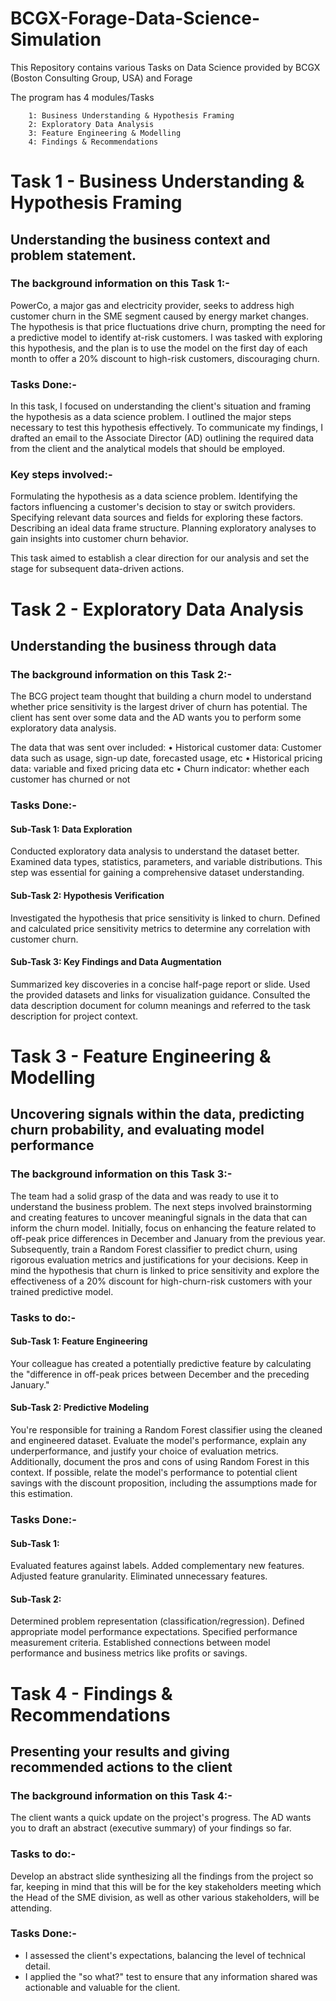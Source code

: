# BCGX-Forage-Data-Science-Simulation
This Repository contains various Tasks on Data Science provided by BCGX (Boston Consulting Group, USA) and Forage

The program has 4 modules/Tasks
        
        1: Business Understanding & Hypothesis Framing
        2: Exploratory Data Analysis
        3: Feature Engineering & Modelling
        4: Findings & Recommendations

# Task 1 - Business Understanding & Hypothesis Framing

## Understanding the business context and problem statement.

### The background information on this Task 1:- 

PowerCo, a major gas and electricity provider, seeks to address high customer churn in the SME segment caused by energy market changes. The hypothesis is that price fluctuations drive churn, prompting the need for a predictive model to identify at-risk customers. I was tasked with exploring this hypothesis, and the plan is to use the model on the first day of each month to offer a 20% discount to high-risk customers, discouraging churn.

### Tasks Done:-

In this task, I focused on understanding the client's situation and framing the hypothesis as a data science problem. I outlined the major steps necessary to test this hypothesis effectively. To communicate my findings, I drafted an email to the Associate Director (AD) outlining the required data from the client and the analytical models that should be employed.

### Key steps involved:-

Formulating the hypothesis as a data science problem.
Identifying the factors influencing a customer's decision to stay or switch providers.
Specifying relevant data sources and fields for exploring these factors.
Describing an ideal data frame structure.
Planning exploratory analyses to gain insights into customer churn behavior.

This task aimed to establish a clear direction for our analysis and set the stage for subsequent data-driven actions.

# Task 2 - Exploratory Data Analysis

## Understanding the business through data

### The background information on this Task 2:-

The BCG project team thought that building a churn model to understand whether price sensitivity is the largest driver of churn has potential. The client has sent over some data and the AD wants you to perform some exploratory data analysis.

The data that was sent over included:
  • Historical customer data: Customer data such as usage, sign-up date, forecasted usage, etc
  • Historical pricing data: variable and fixed pricing data etc
  • Churn indicator: whether each customer has churned or not

### Tasks Done:-

#### Sub-Task 1: Data Exploration
Conducted exploratory data analysis to understand the dataset better. Examined data types, statistics, parameters, and variable distributions. This step was essential for gaining a comprehensive dataset understanding.

#### Sub-Task 2: Hypothesis Verification
Investigated the hypothesis that price sensitivity is linked to churn. Defined and calculated price sensitivity metrics to determine any correlation with customer churn.

#### Sub-Task 3: Key Findings and Data Augmentation
Summarized key discoveries in a concise half-page report or slide. Used the provided datasets and links for visualization guidance. Consulted the data description document for column meanings and referred to the task description for project context.


# Task 3 - Feature Engineering & Modelling

## Uncovering signals within the data, predicting churn probability, and evaluating model performance

### The background information on this Task 3:-

The team had a solid grasp of the data and was ready to use it to understand the business problem. The next steps involved brainstorming and creating features to uncover meaningful signals in the data that can inform the churn model. Initially, focus on enhancing the feature related to off-peak price differences in December and January from the previous year. Subsequently, train a Random Forest classifier to predict churn, using rigorous evaluation metrics and justifications for your decisions. Keep in mind the hypothesis that churn is linked to price sensitivity and explore the effectiveness of a 20% discount for high-churn-risk customers with your trained predictive model.

### Tasks to do:-

#### Sub-Task 1: Feature Engineering
Your colleague has created a potentially predictive feature by calculating the "difference in off-peak prices between December and the preceding January."

#### Sub-Task 2: Predictive Modeling
You're responsible for training a Random Forest classifier using the cleaned and engineered dataset. Evaluate the model's performance, explain any underperformance, and justify your choice of evaluation metrics. Additionally, document the pros and cons of using Random Forest in this context. If possible, relate the model's performance to potential client savings with the discount proposition, including the assumptions made for this estimation.

### Tasks Done:-

#### Sub-Task 1:

Evaluated features against labels.
Added complementary new features.
Adjusted feature granularity.
Eliminated unnecessary features.

#### Sub-Task 2:

Determined problem representation (classification/regression).
Defined appropriate model performance expectations.
Specified performance measurement criteria.
Established connections between model performance and business metrics like profits or savings.

# Task 4 - Findings & Recommendations

## Presenting your results and giving recommended actions to the client

### The background information on this Task 4:-

The client wants a quick update on the project's progress.
The AD wants you to draft an abstract (executive summary) of your findings so far.

### Tasks to do:-

Develop an abstract slide synthesizing all the findings from the project so far, keeping in mind that this will be for the key stakeholders meeting which the Head of the SME division, as well as other various stakeholders, will be attending.


### Tasks Done:-

- I assessed the client's expectations, balancing the level of technical detail. 
- I applied the "so what?" test to ensure that any information shared was actionable and valuable for the client.





